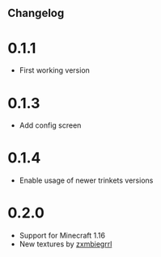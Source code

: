 Changelog
---

# 0.1.1
- First working version

# 0.1.3
- Add config screen

# 0.1.4
- Enable usage of newer trinkets versions

# 0.2.0
- Support for Minecraft 1.16
- New textures by [zxmbiegrrl](https://www.curseforge.com/members/zxmbiegrrl/projects)
